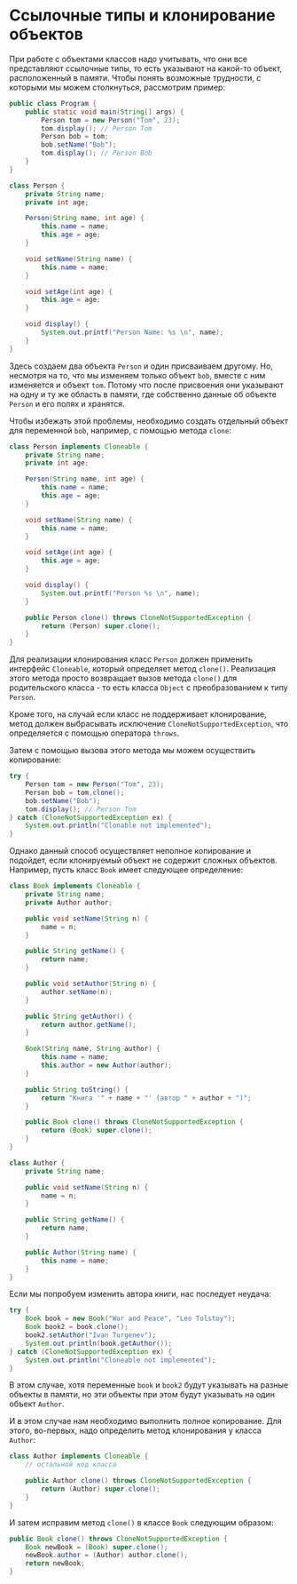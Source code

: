 # Ссылочные типы и клонирование объектов
При работе с объектами классов надо учитывать, что они все представляют ссылочные типы, то есть указывают на какой-то объект, расположенный в памяти. Чтобы понять возможные трудности, с которыми мы можем столкнуться, рассмотрим пример:

```java
public class Program {
    public static void main(String[] args) {
        Person tom = new Person("Tom", 23);
        tom.display(); // Person Tom
        Person bob = tom;
        bob.setName("Bob");
        tom.display(); // Person Bob
    }
}

class Person {
    private String name;
    private int age;

    Person(String name, int age) {
        this.name = name;
        this.age = age;
    }

    void setName(String name) {
        this.name = name;
    }

    void setAge(int age) {
        this.age = age;
    }

    void display() {
        System.out.printf("Person Name: %s \n", name);
    }
}
```

Здесь создаем два объекта `Person` и один присваиваем другому. Но, несмотря на то, что мы изменяем только объект `bob`, вместе с ним изменяется и объект `tom`. Потому что после присвоения они указывают на одну и ту же область в памяти, где собственно данные об объекте `Person` и его полях и хранятся.

Чтобы избежать этой проблемы, необходимо создать отдельный объект для переменной `bob`, например, с помощью метода `clone`:

```java
class Person implements Cloneable {
    private String name;
    private int age;

    Person(String name, int age) {
        this.name = name;
        this.age = age;
    }

    void setName(String name) {
        this.name = name;
    }

    void setAge(int age) {
        this.age = age;
    }

    void display() {
        System.out.printf("Person %s \n", name);
    }

    public Person clone() throws CloneNotSupportedException {
        return (Person) super.clone();
    }
}
```

Для реализации клонирования класс `Person` должен применить интерфейс `Cloneable`, который определяет метод `clone()`. Реализация этого метода просто возвращает вызов метода `clone()` для родительского класса - то есть класса `Object` с преобразованием к типу `Person`.

Кроме того, на случай если класс не поддерживает клонирование, метод должен выбрасывать исключение `CloneNotSupportedException`, что определяется с помощью оператора `throws`.

Затем с помощью вызова этого метода мы можем осуществить копирование:

```java
try {
    Person tom = new Person("Tom", 23);
    Person bob = tom.clone();
    bob.setName("Bob");
    tom.display(); // Person Tom
} catch (CloneNotSupportedException ex) {                  
    System.out.println("Clonable not implemented");
}
```

Однако данный способ осуществляет неполное копирование и подойдет, если клонируемый объект не содержит сложных объектов. Например, пусть класс `Book` имеет следующее определение:

```java
class Book implements Cloneable {
    private String name;
    private Author author;

    public void setName(String n) {
        name = n;
    }

    public String getName() {
        return name;
    }

    public void setAuthor(String n) {
        author.setName(n);
    }

    public String getAuthor() {
        return author.getName();
    }

    Book(String name, String author) {
        this.name = name;
        this.author = new Author(author);
    }

    public String toString() {
        return "Книга '" + name + "' (автор " + author + ")";
    }

    public Book clone() throws CloneNotSupportedException {
        return (Book) super.clone();
    }
}

class Author {
    private String name;

    public void setName(String n) {
        name = n;
    }

    public String getName() {
        return name;
    }

    public Author(String name) {
        this.name = name;
    }
}
```

Если мы попробуем изменить автора книги, нас последует неудача:

```java
try {
    Book book = new Book("War and Peace", "Leo Tolstoy");
    Book book2 = book.clone();
    book2.setAuthor("Ivan Turgenev");
    System.out.println(book.getAuthor());
} catch (CloneNotSupportedException ex) {
    System.out.println("Cloneable not implemented");
}
```

В этом случае, хотя переменные `book` и `book2` будут указывать на разные объекты в памяти, но эти объекты при этом будут указывать на один объект `Author`.

И в этом случае нам необходимо выполнить полное копирование. Для этого, во-первых, надо определить метод клонирования у класса `Author`:

```java
class Author implements Cloneable {
    // остальной код класса

    public Author clone() throws CloneNotSupportedException {
        return (Author) super.clone();
    }
}
```

И затем исправим метод `clone()` в классе `Book` следующим образом:

```java
public Book clone() throws CloneNotSupportedException {
    Book newBook = (Book) super.clone();
    newBook.author = (Author) author.clone();
    return newBook;
}
```